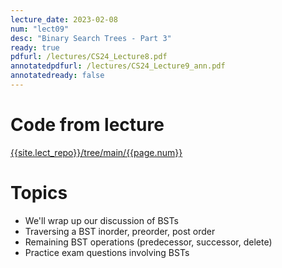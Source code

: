 ```yaml
---
lecture_date: 2023-02-08
num: "lect09"
desc: "Binary Search Trees - Part 3"
ready: true
pdfurl: /lectures/CS24_Lecture8.pdf
annotatedpdfurl: /lectures/CS24_Lecture9_ann.pdf
annotatedready: false	
---
```

# Code from lecture
[{{site.lect_repo}}/tree/main/{{page.num}}]({{site.lect_repo}}/tree/main/{{page.num}})

# Topics
* We'll wrap up our discussion of BSTs
* Traversing a BST inorder, preorder, post order
* Remaining BST operations (predecessor, successor, delete)
* Practice exam questions involving BSTs
